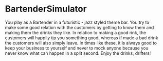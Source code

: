 # BartenderSimulator
You play as a Bartender in a futuristic - jazz styled theme bar.
You try to make some good relation with the customers by getting to know them and making them the drinks they like.
In relation to making a good rink, the customers will happily tip you something good, whereas if made a bad drink the customers will also simply leave.
In times like these, it is always good to keep your business to yourself and never to mock anyone because you never know what can happen in a split second.
Enjoy the drinks, drifters!
